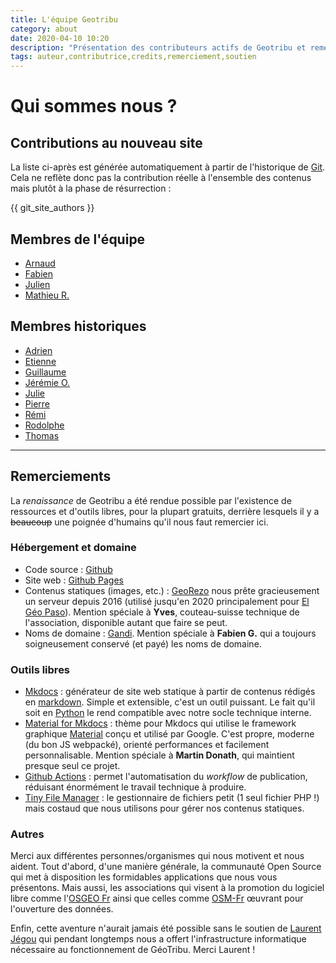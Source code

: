 ```yaml
---
title: L'équipe Geotribu
category: about
date: 2020-04-10 10:20
description: "Présentation des contributeurs actifs de Geotribu et remerciements aux personnes et projets libres qui rendent l'aventure possible."
tags: auteur,contributrice,credits,remerciement,soutien
---
```


# Qui sommes nous ?

## Contributions au nouveau site

La liste ci-après est générée automatiquement à partir de l'historique de [Git](https://fr.wikipedia.org/wiki/Git). Cela ne reflète donc pas la contribution réelle à l'ensemble des contenus mais plutôt à la phase de résurrection :

{{ git_site_authors }}

## Membres de l'équipe

- [Arnaud](avdc)
- [Fabien](fgob)
- [Julien](jmou)
- [Mathieu R.](mraj)

## Membres historiques

- [Adrien](avha)
- [Etienne](edel)
- [Guillaume](gdbo)
- [Jérémie O.](jory)
- [Julie](jpie)
- [Pierre](pver)
- [Rémi](rbov)
- [Rodolphe](rqui)
- [Thomas](tgra)

----

## Remerciements

La _renaissance_ de Geotribu a été rendue possible par l'existence de ressources et d'outils libres, pour la plupart gratuits, derrière lesquels il y a ~~beaucoup~~ une poignée d'humains qu'il nous faut remercier ici.

### Hébergement et domaine

- Code source : [Github](https://github.com/geotribu)
- Site web : [Github Pages](https://pages.github.com/)
- Contenus statiques (images, etc.) : [GeoRezo](https://georezo.net/) nous prête gracieusement un serveur depuis 2016 (utilisé jusqu'en 2020 principalement pour [El Géo Paso](https://elgeopaso.georezo.net/)). Mention spéciale à **Yves**, couteau-suisse technique de l'association, disponible autant que faire se peut.
- Noms de domaine : [Gandi](https://www.gandi.net/fr). Mention spéciale à **Fabien G.** qui a toujours soigneusement conservé (et payé) les noms de domaine.

### Outils libres

- [Mkdocs](https://www.mkdocs.org/) : générateur de site web statique à partir de contenus rédigés en [markdown](https://fr.wikipedia.org/wiki/Markdown). Simple et extensible, c'est un outil puissant. Le fait qu'il soit en [Python](https://www.python.org/) le rend compatible avec notre socle technique interne.
- [Material for Mkdocs](https://fr.wikipedia.org/wiki/Markdown) : thème pour Mkdocs qui utilise le framework graphique [Material](https://fr.wikipedia.org/wiki/Markdown) conçu et utilisé par Google. C'est propre, moderne (du bon JS webpacké), orienté performances et facilement personnalisable. Mention spéciale à **Martin Donath**, qui maintient presque seul ce projet.
- [Github Actions](https://help.github.com/actions) : permet l'automatisation du _workflow_ de publication, réduisant énormément le travail technique à produire.
- [Tiny File Manager](https://tinyfilemanager.github.io/) : le gestionnaire de fichiers
petit (1 seul fichier PHP !) mais costaud que nous utilisons pour gérer nos contenus statiques.

### Autres

Merci aux différentes personnes/organismes qui nous motivent et nous aident. Tout d'abord, d'une manière générale, la communauté Open Source qui met à disposition les formidables applications que nous vous présentons. Mais aussi, les associations qui visent à la promotion du logiciel libre comme l'[OSGEO Fr](https://osgeo.asso.fr/) ainsi que celles comme [OSM-Fr](https://www.openstreetmap.fr/fr/) œuvrant pour l'ouverture des données.

Enfin, cette aventure n'aurait jamais été possible sans le soutien de [Laurent Jégou](https://fr.linkedin.com/in/laurentjegou) qui pendant longtemps nous a offert l'infrastructure informatique nécessaire au fonctionnement de GéoTribu. Merci Laurent !
